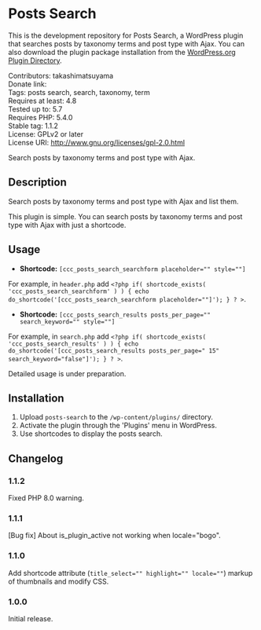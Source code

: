 # Posts Search

This is the development repository for Posts Search, a WordPress plugin that searches posts by taxonomy terms and post type with Ajax. You can also download the plugin package installation from the [WordPress.org Plugin Directory](https://wordpress.org/plugins/posts-search/).

Contributors: takashimatsuyama  
Donate link:  
Tags: posts search, search, taxonomy, term  
Requires at least: 4.8  
Tested up to: 5.7  
Requires PHP: 5.4.0  
Stable tag: 1.1.2  
License: GPLv2 or later  
License URI: http://www.gnu.org/licenses/gpl-2.0.html  

Search posts by taxonomy terms and post type with Ajax.

## Description

Search posts by taxonomy terms and post type with Ajax and list them.

This plugin is simple. You can search posts by taxonomy terms and post type with Ajax with just a shortcode.

##  Usage

* **Shortcode:** `[ccc_posts_search_searchform placeholder="" style=""]`

For example, in `header.php` add `<?php if( shortcode_exists( 'ccc_posts_search_searchform' ) ) { echo do_shortcode('[ccc_posts_search_searchform placeholder=""]'); } ? >`.

* **Shortcode:** `[ccc_posts_search_results posts_per_page="" search_keyword="" style=""]`

For example, in `search.php` add `<?php if( shortcode_exists( 'ccc_posts_search_results' ) ) { echo do_shortcode('[ccc_posts_search_results posts_per_page=" 15" search_keyword="false"]'); } ? >`.

Detailed usage is under preparation.

## Installation

1. Upload `posts-search` to the `/wp-content/plugins/` directory.
2. Activate the plugin through the 'Plugins' menu in WordPress.
3. Use shortcodes to display the posts search.

## Changelog

### 1.1.2
Fixed PHP 8.0 warning.

### 1.1.1
[Bug fix] About is_plugin_active not working when locale="bogo".

### 1.1.0
Add shortcode attribute (`title_select="" highlight="" locale=""`) markup of thumbnails and modify CSS.

### 1.0.0
Initial release.